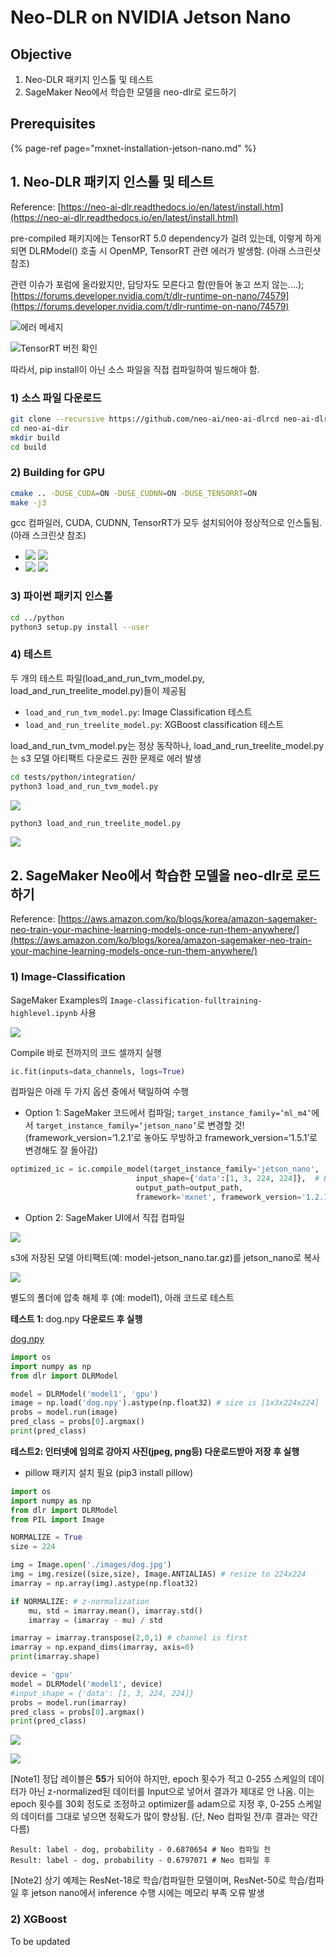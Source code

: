 # Neo-DLR on NVIDIA Jetson Nano

## Objective

1. Neo-DLR 패키지 인스톨 및 테스트
2. SageMaker Neo에서 학습한 모델을 neo-dlr로 로드하기

## Prerequisites

{% page-ref page="mxnet-installation-jetson-nano.md" %}

## 1. Neo-DLR 패키지 인스톨 및 테스트

Reference: [https://neo-ai-dlr.readthedocs.io/en/latest/install.htm](https://neo-ai-dlr.readthedocs.io/en/latest/install.html)

pre-compiled 패키지에는 TensorRT 5.0 dependency가 걸려 있는데, 이렇게 하게 되면 DLRModel\(\) 호출 시 OpenMP, TensorRT 관련 에러가 발생함. \(아래 스크린샷 참조\)

관련 이슈가 포럼에 올라왔지만, 담당자도 모른다고 함\(만들어 놓고 쓰지 않는....\); [https://forums.developer.nvidia.com/t/dlr-runtime-on-nano/74579](https://forums.developer.nvidia.com/t/dlr-runtime-on-nano/74579)

![&#xC5D0;&#xB7EC; &#xBA54;&#xC138;&#xC9C0;](../.gitbook/assets/image%20%281%29.png)

![TensorRT &#xBC84;&#xC804; &#xD655;&#xC778;](../.gitbook/assets/image_-1-%20%281%29.png)

따라서, pip install이 아닌 소스 파일을 직접 컴파일하여 빌드해야 함.

### 1\) 소스 파일 다운로드

```bash
git clone --recursive https://github.com/neo-ai/neo-ai-dlrcd neo-ai-dlr
cd neo-ai-dir
mkdir build
cd build
```

### 2\) Building for GPU

```bash
cmake .. -DUSE_CUDA=ON -DUSE_CUDNN=ON -DUSE_TENSORRT=ON
make -j3
```

gcc 컴파일러, CUDA, CUDNN, TensorRT가 모두 설치되어야 정상적으로 인스톨됨. \(아래 스크린샷 참조\)

* ![](../.gitbook/assets/image_-2-.png) ![](../.gitbook/assets/image_-3-.png) 
* ![](../.gitbook/assets/image_-4-.png) ![](../.gitbook/assets/image_-5-.png) 

### 3\) 파이썬 패키지 인스톨

```bash
cd ../python
python3 setup.py install --user
```

### 4\) 테스트

두 개의 테스트 파일\(load\_and\_run\_tvm\_model.py, load\_and\_run\_treelite\_model.py\)들이 제공됨

* `load_and_run_tvm_model.py`: Image Classification 테스트
* `load_and_run_treelite_model.py`: XGBoost classification 테스트

load\_and\_run\_tvm\_model.py는 정상 동작하나, load\_and\_run\_treelite\_model.py는 s3 모델 아티팩트 다운로드 권한 문제로 에러 발생

```bash
cd tests/python/integration/
python3 load_and_run_tvm_model.py
```

![](../.gitbook/assets/image_-6-.png)

```bash
python3 load_and_run_treelite_model.py
```

![](../.gitbook/assets/image_-7-.png)

## 2. SageMaker Neo에서 학습한 모델을 neo-dlr로 로드하기

Reference: [https://aws.amazon.com/ko/blogs/korea/amazon-sagemaker-neo-train-your-machine-learning-models-once-run-them-anywhere/](https://aws.amazon.com/ko/blogs/korea/amazon-sagemaker-neo-train-your-machine-learning-models-once-run-them-anywhere/)

### 1\) Image-Classification

SageMaker Examples의 `Image-classification-fulltraining-highlevel.ipynb` 사용

![](../.gitbook/assets/image_-8-.png)

Compile 바로 전까지의 코드 셀까지 실행

```python
ic.fit(inputs=data_channels, logs=True)
```

컴파일은 아래 두 가지 옵션 중에서 택일하여 수행

* Option 1: SageMaker 코드에서 컴파일; `target_instance_family=‘ml_m4’`에서 `target_instance_family=‘jetson_nano’`로 변경할 것! \(framework\_version=‘1.2.1’로 놓아도 무방하고 framework\_version=‘1.5.1’로 변경해도 잘 돌아감\)

```python
optimized_ic = ic.compile_model(target_instance_family='jetson_nano', 
                            input_shape={'data':[1, 3, 224, 224]},  # Batch size 1, 3 channels, 224x224 Images.
                            output_path=output_path,
                            framework='mxnet', framework_version='1.2.1')
```

* Option 2: SageMaker UI에서 직접 컴파일

![](../.gitbook/assets/2020-04-14__4.10.35_-1-.png)

s3에 저장된 모델 아티팩트\(예: model-jetson\_nano.tar.gz\)를 jetson\_nano로 복사

![](../.gitbook/assets/image_-9-.png)

별도의 폴더에 압축 해제 후 \(예: model1\), 아래 코드로 테스트

**테스트 1:** dog.npy **다운로드 후 실행**

[dog.npy](Neo-DLR%20on%20NVIDIA%20Jetson%20Nano%205eee3961a11346f7bc14c11d4ccc3bed/dog.npy)

```python
import os
import numpy as np 
from dlr import DLRModel

model = DLRModel('model1', 'gpu')
image = np.load('dog.npy').astype(np.float32) # size is [1x3x224x224]
probs = model.run(image)
pred_class = probs[0].argmax()
print(pred_class)
```

**테스트2: 인터넷에 임의로 강아지 사진\(jpeg, png등\) 다운로드받아 저장 후 실행**

* pillow 패키지 설치 필요 \(pip3 install pillow\)

```python
import os
import numpy as np 
from dlr import DLRModel
from PIL import Image

NORMALIZE = True
size = 224

img = Image.open('./images/dog.jpg')
img = img.resize((size,size), Image.ANTIALIAS) # resize to 224x224
imarray = np.array(img).astype(np.float32)

if NORMALIZE: # z-normalization
    mu, std = imarray.mean(), imarray.std()
    imarray = (imarray - mu) / std

imarray = imarray.transpose(2,0,1) # channel is first
imarray = np.expand_dims(imarray, axis=0)
print(imarray.shape)

device = 'gpu'
model = DLRModel('model1', device)
#input_shape = {'data': [1, 3, 224, 224]}
probs = model.run(imarray)
pred_class = probs[0].argmax()
print(pred_class)
```

![](../.gitbook/assets/screenshot_from_2020-04-14_14-17-27_-1-.png)

![](../.gitbook/assets/2_-1-.png)

\[Note1\] 정답 레이블은 **55**가 되어야 하지만, epoch 횟수가 적고 0-255 스케일의 데이터가 아닌 z-normalized된 데이터를 Input으로 넣어서 결과가 제대로 안 나옴. 이는 epoch 횟수를 30회 정도로 조정하고 optimizer를 adam으로 지정 후, 0-255 스케일의 데이터를 그대로 넣으면 정확도가 많이 향상됨. \(단, Neo 컴파일 전/후 결과는 약간 다름\)

```text
Result: label - dog, probability - 0.6870654 # Neo 컴파일 전
Result: label - dog, probability - 0.6797071 # Neo 컴파일 후
```

\[Note2\] 상기 예제는 ResNet-18로 학습/컴파일한 모델이며, ResNet-50로 학습/컴파일 후 jetson nano에서 inference 수행 시에는 메모리 부족 오류 발생

### 2\) XGBoost

To be updated

